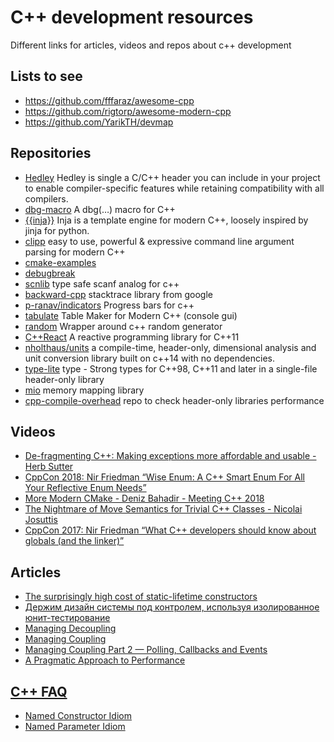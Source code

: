 # C++ development resources
Different links for articles, videos and repos about c++ development

## Lists to see
* https://github.com/fffaraz/awesome-cpp
* https://github.com/rigtorp/awesome-modern-cpp
* https://github.com/YarikTH/devmap

## Repositories
* [Hedley](https://nemequ.github.io/hedley/) Hedley is single a C/C++ header you can include in your project to enable compiler-specific features while retaining compatibility with all compilers.
* [dbg-macro](https://github.com/sharkdp/dbg-macro) A dbg(…) macro for C++
* [{{inja}}](https://github.com/pantor/inja) Inja is a template engine for modern C++, loosely inspired by jinja for python.
* [clipp](https://github.com/muellan/clipp) easy to use, powerful & expressive command line argument parsing for modern C++
* [cmake-examples](http://ttroy50.github.io/cmake-examples)
* [debugbreak](https://github.com/scottt/debugbreak)
* [scnlib](https://github.com/eliaskosunen/scnlib) type safe scanf analog for c++
* [backward-cpp](https://github.com/bombela/backward-cpp) stacktrace library from google
* [p-ranav/indicators](https://github.com/p-ranav/indicators) Progress bars for c++
* [tabulate](https://github.com/p-ranav/tabulate) Table Maker for Modern C++ (console gui)
* [random](https://github.com/effolkronium/random) Wrapper around c++ random generator
* [C++React](https://github.com/schlangster/cpp.react) A reactive programming library for C++11
* [nholthaus/units](https://github.com/nholthaus/units) a compile-time, header-only, dimensional analysis and unit conversion library built on c++14 with no dependencies.
* [type-lite](https://github.com/martinmoene/type-lite) type - Strong types for C++98, C++11 and later in a single-file header-only library
* [mio](https://github.com/mandreyel/mio) memory mapping library
* [cpp-compile-overhead](https://github.com/Philip-Trettner/cpp-compile-overhead) repo to check header-only libraries performance

## Videos
* [De-fragmenting C++: Making exceptions more affordable and usable - Herb Sutter](https://youtu.be/os7cqJ5qlzo)
* [CppCon 2018: Nir Friedman “Wise Enum: A C++ Smart Enum For All Your Reflective Enum Needs”](https://youtu.be/GCkhcT2oxCA)
* [More Modern CMake - Deniz Bahadir - Meeting C++ 2018](https://youtu.be/y7ndUhdQuU8)
* [The Nightmare of Move Semantics for Trivial C++ Classes - Nicolai Josuttis](https://vimeo.com/292914829)
* [CppCon 2017: Nir Friedman “What C++ developers should know about globals (and the linker)”](https://youtu.be/xVT1y0xWgww)

## Articles
* [The surprisingly high cost of static-lifetime constructors](https://quuxplusone.github.io/blog/2018/06/26/cost-of-static-lifetime-constructors/)
* [Держим дизайн системы под контролем, используя изолированное юнит-тестирование](http://software-testing.ru/library/testing/test-analysis/2983-design-systems-under-control)
* [Managing Decoupling](https://web.archive.org/web/20140719151424/http://altdev.co/2011/01/26/managing-decoupling/)
* [Managing Coupling](http://bitsquid.blogspot.com/2011/01/managing-coupling.html)
* [Managing Coupling Part 2 — Polling, Callbacks and Events](http://bitsquid.blogspot.com/2011/02/managing-decoupling-part-2-polling.html)
* [A Pragmatic Approach to Performance](http://bitsquid.blogspot.com/2011/12/pragmatic-approach-to-performance.html)

## [C++ FAQ](http://www.cs.technion.ac.il/users/yechiel/c++-faq/index.html)
* [Named Constructor Idiom](http://www.cs.technion.ac.il/users/yechiel/c++-faq/named-ctor-idiom.html)
* [Named Parameter Idiom](http://www.cs.technion.ac.il/users/yechiel/c++-faq/named-parameter-idiom.html)
